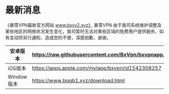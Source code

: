# 最新消息
《暴雪VPN最新官方网站 www.bxvv2.xyz》 
暴雪VPN
由于我司系统维护调整及某些地区的网络状况发生变化，我司暂时无法对某些区域的免费用户提供服务，如有变动将另行通知，造成您的不便，深感抱歉，谢谢。


| 安卓版本  | https://raw.githubusercontent.com/BxVpn/bxvpnapp/main/bxvpn_v2.7.0_60.apk |
| ------------- | ------------- |
| iOS版本  | https://apps.apple.com/my/app/bxvpn/id1542308257 |
| Window 版本  | https://www.bqqb1.xyz/download.html  |
